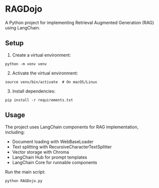 # RAGDojo

A Python project for implementing Retrieval Augmented Generation (RAG) using LangChain.

## Setup

1. Create a virtual environment:
```
python -m venv venv
```

2. Activate the virtual environment:
```
source venv/bin/activate  # On macOS/Linux
```

3. Install dependencies:
```
pip install -r requirements.txt
```

## Usage

The project uses LangChain components for RAG implementation, including:
- Document loading with WebBaseLoader
- Text splitting with RecursiveCharacterTextSplitter
- Vector storage with Chroma
- LangChain Hub for prompt templates
- LangChain Core for runnable components

Run the main script:
```
python RAGDojo.py
```
